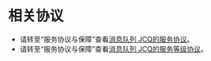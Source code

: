 # 相关协议

- 请转至“服务协议与保障”查看[消息队列 JCQ的服务协议](../../../Service-Agreements-and-Guarantees/Product-Service-Agreement/Message-Queue-JCQ-Service-Terms.md)。
- 请转至“服务协议与保障”查看[消息队列 JCQ的服务等级协议](../documentation/Service-Agreements-and-Guarantees/Product-Service-Agreement/Message-Queuing-JCQ-Service-Level-Protocol-SLA.md)。
